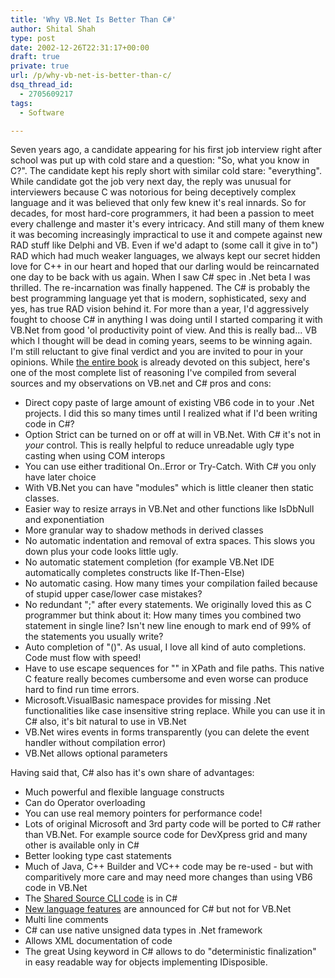 ```yaml
---
title: 'Why VB.Net Is Better Than C#'
author: Shital Shah
type: post
date: 2002-12-26T22:31:17+00:00
draft: true
private: true
url: /p/why-vb-net-is-better-than-c/
dsq_thread_id:
  - 2705609217
tags:
  - Software

---
```

Seven years ago, a candidate appearing for his first job interview right after school was put up with cold stare and a question: "So, what you know in C?". The candidate kept his reply short with similar cold stare: "everything". While candidate got the job very next day, the reply was unusual for interviewers because C was notorious for being deceptively complex language and it was believed that only few knew it's real innards. So for decades, for most hard-core programmers, it had been a passion to meet every challenge and master it's every intricacy. And still many of them knew it was becoming increasingly impractical to use it and compete against new RAD stuff like Delphi and VB. Even if we'd adapt to (some call it give in to") RAD which had much weaker languages, we always kept our secret hidden love for C++ in our heart and hoped that our darling would be reincarnated one day to be back with us again. When I saw C# spec in .Net beta I was thrilled. The re-incarnation was finally happened. The C# is probably the best programming language yet that is modern, sophisticated, sexy and yes, has true RAD vision behind it. For more than a year, I'd aggressively fought to choose C# in anything I was doing until I started comparing it with VB.Net from good 'ol productivity point of view. And this is really bad... VB which I thought will be dead in coming years, seems to be winning again. I'm still reluctant to give final verdict and you are invited to pour in your opinions. While [the entire book][1] is already devoted on this subject, here's one of the most complete list of reasoning I've compiled from several sources and my observations on VB.net and C# pros and cons:

  * Direct copy paste of large amount of existing VB6 code in to your .Net projects. I did this so many times until I realized what if I'd been writing code in C#?
  * Option Strict can be turned on or off at will in VB.Net. With C# it's not in _your_ control. This is really helpful to reduce unreadable ugly type casting when using COM interops
  * You can use either traditional On..Error or Try-Catch. With C# you only have later choice
  * With VB.Net you can have "modules" which is little cleaner then static classes.
  * Easier way to resize arrays in VB.Net and other functions like IsDbNull and exponentiation
  * More granular way to shadow methods in derived classes
  * No automatic indentation and removal of extra spaces. This slows you down plus your code looks little ugly.
  * No automatic statement completion (for example VB.Net IDE automatically completes constructs like If-Then-Else)
  * No automatic casing. How many times your compilation failed because of stupid upper case/lower case mistakes?
  * No redundant ";" after every statements. We originally loved this as C programmer but think about it: How many times you combined two statement in single line? Isn't new line enough to mark end of 99% of the statements you usually write?
  * Auto completion of "()". As usual, I love all kind of auto completions. Code must flow with speed!
  * Have to use escape sequences for "\" in XPath and file paths. This native C feature really becomes cumbersome and even worse can produce hard to find run time errors.
  * Microsoft.VisualBasic namespace provides for missing .Net functionalities like case insensitive string replace. While you can use it in C# also, it's bit natural to use in VB.Net
  * VB.Net wires events in forms transparently (you can delete the event handler without compilation error)
  * VB.Net allows optional parameters

Having said that, C# also has it's own share of advantages:

  * Much powerful and flexible language constructs
  * Can do Operator overloading
  * You can use real memory pointers for performance code!
  * Lots of original Microsoft and 3rd party code will be ported to C# rather than VB.Net. For example source code for DevXpress grid and many other is available only in C#
  * Better looking type cast statements
  * Much of Java, C++ Builder and VC++ code may be re-used - but with comparitively more care and may need more changes than using VB6 code in VB.Net
  * The [Shared Source CLI code][2] is in C#
  * [New language features][3] are announced for C# but not for VB.Net
  * Multi line comments
  * C# can use native unsigned data types in .Net framework
  * Allows XML documentation of code
  * The great Using keyword in C# allows to do "deterministic finalization" in easy readable way for objects implementing IDisposible.

 [1]: http://www.amazon.com/exec/obidos/ASIN/B00005YX8N
 [2]: http://msdn.microsoft.com/downloads/default.asp?url=/downloads/sample.asp?url=/msdn-files/027/002/097/msdncompositedoc.xml
 [3]: http://www.devx.com/cplus/Article/9937